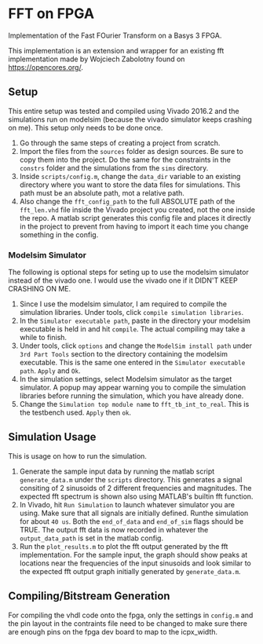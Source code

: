 # FFT on FPGA
Implementation of the Fast FOurier Transform on a Basys 3 FPGA.

This implementation is an extension and wrapper for an existing fft implementation made by Wojciech Zabolotny found on https://opencores.org/.


## Setup
This entire setup was tested and compiled using Vivado 2016.2 and the simulations run on modelsim (because the vivado simulator keeps crashing on me). This setup only needs to be done once.

1. Go through the same steps of creating a project from scratch.
2. Import the files from the `sources` folder as design sources. Be sure to copy them into the project. Do the same for the constraints in the `constrs` folder and the simulations from the `sims` directory.
3. Inside `scripts/config.m`, change the `data_dir` variable to an existing directory where you want to store the data files for simulations. This path must be an absolute path, mot a relative path.
4. Also change the `fft_config_path` to the full ABSOLUTE path of the `fft_len.vhd` file inside the Vivado project you created, not the one inside the repo. A matlab script generates this config file and places it directly in the project to prevent from having to import it each time you change something in the config.


### Modelsim Simulator
The following is optional steps for seting up to use the modelsim simulator instead of the vivado one. I would use the vivado one if it DIDN'T KEEP CRASHING ON ME.

1. Since I use the modelsim simulator, I am required to compile the simulation libraries. Under tools, click `compile simulation libraries`.
2. In the `Simulator executable path`, paste in the directory your modelsim executable is held in and hit `compile`. The actual compiling may take a while to finish.
3. Under tools, click `options` and change the `ModelSim install path` under `3rd Part Tools` section to the directory containing the modelsim executable. This is the same one entered in the `Simulator executable path`. `Apply` and `Ok`.
4. In the simulation settings, select Modelsim simulator as the target simulator. A popup may appear warning you to compile the simulation libraries before running the simulation, which you have already done.
5. Change the `Simulation top module name` to `fft_tb_int_to_real`. This is the testbench used. `Apply` then `ok`.


## Simulation Usage
This is usage on how to run the simulation.

1. Generate the sample input data by running the matlab script `generate_data.m` under the `scripts` directory. This generates a signal consiting of 2 sinusoids of 2 different frequencies and magnitudes. The expected fft spectrum is shown also using MATLAB's builtin fft function.
2. In Vivado, hit `Run Simulation` to launch whatever simulator you are using. Make sure that all signals are initially defined. Runthe simulation for about `40 us`. Both the `end_of_data` and `end_of_sim` flags should be TRUE. The output fft data is now recorded in whatever the `output_data_path` is set in the matlab config.
3. Run the `plot_results.m` to plot the fft output generated by the fft implementation. For the sample input, the graph should show peaks at locations near the frequencies of the input sinusoids and look similar to the expected fft output graph initially generated by `generate_data.m`.


## Compiling/Bitstream Generation
For compiling the vhdl code onto the fpga, only the settings in `config.m` and the pin layout in the contraints file need to be changed to make sure there are enough pins on the fpga dev board to map to the icpx_width.
